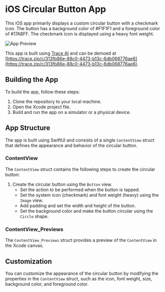 # iOS Circular Button App

This iOS app primarily displays a custom circular button with a checkmark icon. The button has a background color of #F1F1F1 and a foreground color of #17ABFF. The checkmark icon is displayed using a heavy font weight.

![App Preview](https://login.trace.zip/storage/v1/object/public/trace/313fb86e-88c0-4473-b13c-6db068776ae6)

This app is built using [Trace AI](https://trace.zip) and can be demoed at [https://trace.zip/c/313fb86e-88c0-4473-b13c-6db068776ae6](https://trace.zip/c/313fb86e-88c0-4473-b13c-6db068776ae6).

## Building the App

To build the app, follow these steps:

1. Clone the repository to your local machine.
2. Open the Xcode project file.
3. Build and run the app on a simulator or a physical device.

## App Structure

The app is built using SwiftUI and consists of a single `ContentView` struct that defines the appearance and behavior of the circular button.

### ContentView

The `ContentView` struct contains the following steps to create the circular button:

1. Create the circular button using the `Button` view.
   - Set the action to be performed when the button is tapped.
   - Set the system icon (checkmark) and font weight (heavy) using the `Image` view.
   - Add padding and set the width and height of the button.
   - Set the background color and make the button circular using the `Circle` shape.

### ContentView_Previews

The `ContentView_Previews` struct provides a preview of the `ContentView` in the Xcode canvas.

## Customization

You can customize the appearance of the circular button by modifying the properties in the `ContentView` struct, such as the icon, font weight, size, background color, and foreground color.